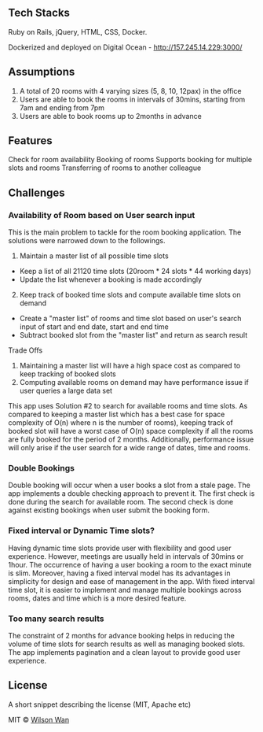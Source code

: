 ## Tech Stacks

Ruby on Rails, jQuery, HTML, CSS, Docker.

Dockerized and deployed on Digital Ocean - http://157.245.14.229:3000/

## Assumptions

1. A total of 20 rooms with 4 varying sizes (5, 8, 10, 12pax) in the office
2. Users are able to book the rooms in intervals of 30mins, starting from 7am and ending from 7pm
3. Users are able to book rooms up to 2months in advance

## Features

Check for room availability
Booking of rooms
Supports booking for multiple slots and rooms
Transferring of rooms to another colleague

## Challenges

### Availability of Room based on User search input
This is the main problem to tackle for the room booking application. The solutions were narrowed down to the followings.

1. Maintain a master list of all possible time slots
- Keep a list of all 21120 time slots (20room * 24 slots * 44 working days)
- Update the list whenever a booking is made accordingly

2. Keep track of booked time slots and compute available time slots on demand
- Create a "master list" of rooms and time slot based on user's search input of start and end date, start and end time
- Subtract booked slot from the "master list" and return as search result

Trade Offs
1. Maintaining a master list will have a high space cost as compared to keep tracking of booked slots
2. Computing available rooms on demand may have performance issue if user queries a large data set

This app uses Solution #2 to search for available rooms and time slots. As compared to keeping a master list which has a best case for space complexity of O(n) where n is the number of rooms), keeping track of booked slot will have a worst case of O(n) space complexity if all the rooms are fully booked for the period of 2 months. Additionally, performance issue will only arise if the user search for a wide range of dates, time and rooms.

### Double Bookings
Double booking will occur when a user books a slot from a stale page. The app implements a double checking approach to prevent it. The first check is done during the search for available room. The second check is done against existing bookings when user submit the booking form.

### Fixed interval or Dynamic Time slots?
Having dynamic time slots provide user with flexibility and good user experience. However, meetings are usually held in intervals of 30mins or 1hour. The occurrence of having a user booking a room to the exact minute is slim. Moreover, having a fixed interval model has its advantages in simplicity for design and ease of management in the app. With fixed interval time slot, it is easier to implement and manage multiple bookings across rooms, dates and time which is a more desired feature.

### Too many search results
The constraint of 2 months for advance booking helps in reducing the volume of time slots for search results as well as managing booked slots. The app implements pagination and a clean layout to provide good user experience.


## License
A short snippet describing the license (MIT, Apache etc)

MIT © [Wilson Wan]()
